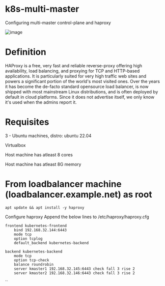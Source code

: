 # k8s-multi-master
Configuring multi-master control-plane and haproxy

![image](https://user-images.githubusercontent.com/86851766/208912472-5a6697a4-85b1-4202-ab81-296840bb4072.png)

# Definition

HAProxy is a free, very fast and reliable reverse-proxy offering high availability, load balancing, and proxying for TCP and HTTP-based applications. It is particularly suited for very high traffic web sites and powers a significant portion of the world's most visited ones. Over the years it has become the de-facto standard opensource load balancer, is now shipped with most mainstream Linux distributions, and is often deployed by default in cloud platforms. Since it does not advertise itself, we only know it's used when the admins report it.

# Requisites

3 - Ubuntu machines,  distro: ubuntu  22.04

Virtualbox

Host machine has atleast 8 cores

Host machine has atleast 8G memory

# From loadbalancer machine (loadbalancer.example.net) as root
```
apt update && apt install -y haproxy
```
Configure haproxy
Append the below lines to /etc/haproxy/haproxy.cfg
```
frontend kubernetes-frontend
    bind 192.168.32.144:6443
    mode tcp
    option tcplog
    default_backend kubernetes-backend

backend kubernetes-backend
    mode tcp
    option tcp-check
    balance roundrobin
    server kmaster1 192.168.32.145:6443 check fall 3 rise 2
    server kmaster2 192.168.32.146:6443 check fall 3 rise 2
```

``

